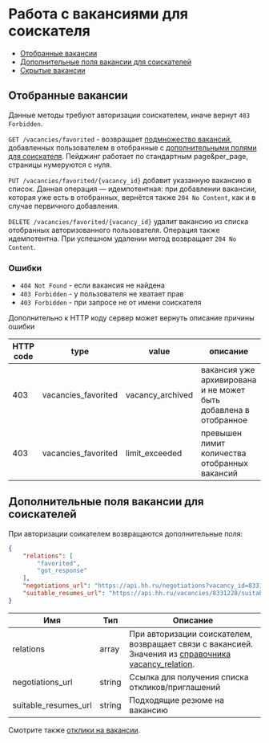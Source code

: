 # Работа с вакансиями для соискателя

* [Отобранные вакансии](#favorited)
* [Дополнительные поля вакансии для соискателей](#vacancy-fields-applicant)
* [Скрытые вакансии](blacklisted.md)


<a name="favorited"></a>
## Отобранные вакансии

Данные методы требуют авторизации соискателем, иначе вернут `403 Forbidden`.

`GET /vacancies/favorited` - возвращает [подмножество вакансий](vacancies.md#item), добавленных
пользователем в отобранные с [дополнительными полями для соискателя](#vacancy-fields-applicant). Пейджинг работает по стандартным page&per_page,
страницы нумеруются с нуля.

`PUT /vacancies/favorited/{vacancy_id}` добавит указанную вакансию в список.
Данная операция — идемпотентная: при добавлении вакансии, которая уже есть в
отобранных, вернётся также `204 No Content`, как и в случае первичного
добавления.

`DELETE /vacancies/favorited/{vacancy_id}` удалит вакансию из списка отобранных
авторизованного пользователя. Операция также идемпотентна.
При успешном удалении метод возвращает `204 No Content`.

### Ошибки

* `404 Not Found` - если вакансия не найдена
* `403 Forbidden` - у пользователя не хватает прав
* `403 Forbidden` - при запросе не от имени соискателя

Дополнительно к HTTP коду сервер может вернуть описание причины ошибки

HTTP code | type | value | описание
----------|------|-------|-----------
403 | vacancies_favorited | vacancy_archived | вакансия уже архивирована и не может быть добавлена в отобранное
403 | vacancies_favorited | limit_exceeded | превышен лимит количества отобранных вакансий


<a name="vacancy-fields-applicant"></a>
## Дополнительные поля вакансии для соискателей

При авторизации соикателем возвращаются дополнительные поля:

```json
{
    "relations": [
        "favorited",
        "got_response"
    ],
    "negotiations_url": "https://api.hh.ru/negotiations?vacancy_id=8331228",
    "suitable_resumes_url": "https://api.hh.ru/vacancies/8331228/suitable_resumes"
}
```

Имя | Тип | Описание
---- | --- | --------
relations | array | При авторизации соискателем, возвращает связи с вакансией. Значения из [справочника vacancy_relation](https://api.hh.ru/openapi/redoc#tag/Obshie-spravochniki/paths/~1dictionaries/get).
negotiations_url | string | Cсылка для получения списка откликов/приглашений
suitable_resumes_url | string | Подходящие резюме на вакансию

Смотрите также [отклики на вакансии](negotiations.md#post_negotiation).
